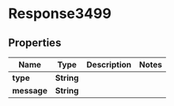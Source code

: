 
# Response3499

## Properties
Name | Type | Description | Notes
------------ | ------------- | ------------- | -------------
**type** | **String** |  | 
**message** | **String** |  | 



